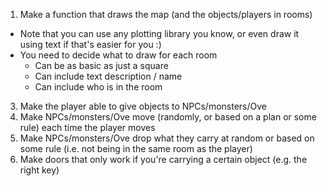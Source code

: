 1. Make a function that draws the map (and the objects/players in rooms)
  * Note that you can use any plotting library you know, or even draw it using text if that's easier for you :)
  * You need to decide what to draw for each room
    * Can be as basic as just a square
    * Can include text description / name
    * Can include who is in the room
3. Make the player able to give objects to NPCs/monsters/Ove
4. Make NPCs/monsters/Ove move (randomly, or based on a plan or some rule) each time the player moves
5. Make NPCs/monsters/Ove drop what they carry at random or based on some rule (i.e. not being in the same room as the player)
6. Make doors that only work if you're carrying a certain object (e.g. the right key)
